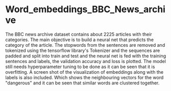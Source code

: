 # Word_embeddings_BBC_News_archive
   The BBC news archive dataset contains about 2225 articles with their categories. The main objective is to build a neural net that predicts the category of the article. The stopwords from the sentences are removed and tokenized using the tensorflow library's Tokenizer and the sequences are padded and split into train and test and the neural net is fed with the training sentences and labels, the validation accuracy and loss is plotted. The model still needs hyperparameter tuning to be done as it can be seen that it is overfitting. A screen shot of the visualization of embeddings along with the labels is also included. Which shows the neighbouring vectors for the word "dangerous" and it can be seen that similar words are clustered together.
